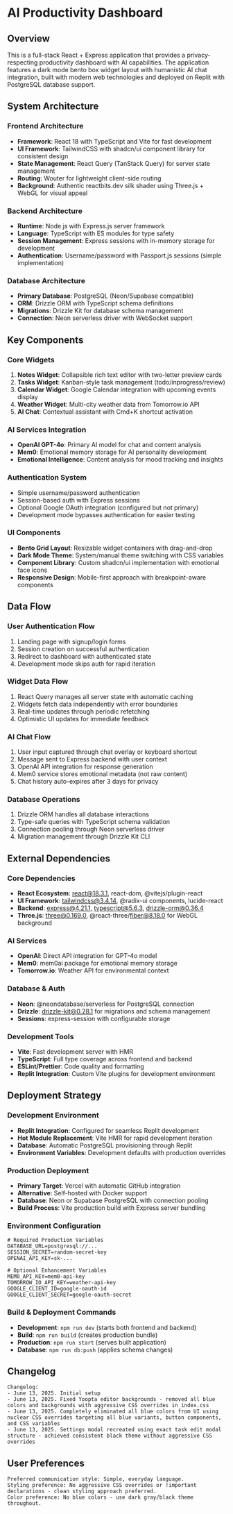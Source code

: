 # AI Productivity Dashboard

## Overview

This is a full-stack React + Express application that provides a privacy-respecting productivity dashboard with AI capabilities. The application features a dark mode bento box widget layout with humanistic AI chat integration, built with modern web technologies and deployed on Replit with PostgreSQL database support.

## System Architecture

### Frontend Architecture
- **Framework**: React 18 with TypeScript and Vite for fast development
- **UI Framework**: TailwindCSS with shadcn/ui component library for consistent design
- **State Management**: React Query (TanStack Query) for server state management
- **Routing**: Wouter for lightweight client-side routing
- **Background**: Authentic reactbits.dev silk shader using Three.js + WebGL for visual appeal

### Backend Architecture
- **Runtime**: Node.js with Express.js server framework
- **Language**: TypeScript with ES modules for type safety
- **Session Management**: Express sessions with in-memory storage for development
- **Authentication**: Username/password with Passport.js sessions (simple implementation)

### Database Architecture
- **Primary Database**: PostgreSQL (Neon/Supabase compatible)
- **ORM**: Drizzle ORM with TypeScript schema definitions
- **Migrations**: Drizzle Kit for database schema management
- **Connection**: Neon serverless driver with WebSocket support

## Key Components

### Core Widgets
1. **Notes Widget**: Collapsible rich text editor with two-letter preview cards
2. **Tasks Widget**: Kanban-style task management (todo/inprogress/review)
3. **Calendar Widget**: Google Calendar integration with upcoming events display
4. **Weather Widget**: Multi-city weather data from Tomorrow.io API
5. **AI Chat**: Contextual assistant with Cmd+K shortcut activation

### AI Services Integration
- **OpenAI GPT-4o**: Primary AI model for chat and content analysis
- **Mem0**: Emotional memory storage for AI personality development
- **Emotional Intelligence**: Content analysis for mood tracking and insights

### Authentication System
- Simple username/password authentication
- Session-based auth with Express sessions
- Optional Google OAuth integration (configured but not primary)
- Development mode bypasses authentication for easier testing

### UI Components
- **Bento Grid Layout**: Resizable widget containers with drag-and-drop
- **Dark Mode Theme**: System/manual theme switching with CSS variables
- **Component Library**: Custom shadcn/ui implementation with emotional face icons
- **Responsive Design**: Mobile-first approach with breakpoint-aware components

## Data Flow

### User Authentication Flow
1. Landing page with signup/login forms
2. Session creation on successful authentication
3. Redirect to dashboard with authenticated state
4. Development mode skips auth for rapid iteration

### Widget Data Flow
1. React Query manages all server state with automatic caching
2. Widgets fetch data independently with error boundaries
3. Real-time updates through periodic refetching
4. Optimistic UI updates for immediate feedback

### AI Chat Flow
1. User input captured through chat overlay or keyboard shortcut
2. Message sent to Express backend with user context
3. OpenAI API integration for response generation
4. Mem0 service stores emotional metadata (not raw content)
5. Chat history auto-expires after 3 days for privacy

### Database Operations
1. Drizzle ORM handles all database interactions
2. Type-safe queries with TypeScript schema validation
3. Connection pooling through Neon serverless driver
4. Migration management through Drizzle Kit CLI

## External Dependencies

### Core Dependencies
- **React Ecosystem**: react@18.3.1, react-dom, @vitejs/plugin-react
- **UI Framework**: tailwindcss@3.4.14, @radix-ui components, lucide-react
- **Backend**: express@4.21.1, typescript@5.6.3, drizzle-orm@0.36.4
- **Three.js**: three@0.169.0, @react-three/fiber@8.18.0 for WebGL background

### AI Services
- **OpenAI**: Direct API integration for GPT-4o model
- **Mem0**: mem0ai package for emotional memory storage
- **Tomorrow.io**: Weather API for environmental context

### Database & Auth
- **Neon**: @neondatabase/serverless for PostgreSQL connection
- **Drizzle**: drizzle-kit@0.28.1 for migrations and schema management
- **Sessions**: express-session with configurable storage

### Development Tools
- **Vite**: Fast development server with HMR
- **TypeScript**: Full type coverage across frontend and backend
- **ESLint/Prettier**: Code quality and formatting
- **Replit Integration**: Custom Vite plugins for development environment

## Deployment Strategy

### Development Environment
- **Replit Integration**: Configured for seamless Replit development
- **Hot Module Replacement**: Vite HMR for rapid development iteration
- **Database**: Automatic PostgreSQL provisioning through Replit
- **Environment Variables**: Development defaults with production overrides

### Production Deployment
- **Primary Target**: Vercel with automatic GitHub integration
- **Alternative**: Self-hosted with Docker support
- **Database**: Neon or Supabase PostgreSQL with connection pooling
- **Build Process**: Vite production build with Express server bundling

### Environment Configuration
```env
# Required Production Variables
DATABASE_URL=postgresql://...
SESSION_SECRET=random-secret-key
OPENAI_API_KEY=sk-...

# Optional Enhancement Variables
MEM0_API_KEY=mem0-api-key
TOMORROW_IO_API_KEY=weather-api-key
GOOGLE_CLIENT_ID=google-oauth-id
GOOGLE_CLIENT_SECRET=google-oauth-secret
```

### Build & Deployment Commands
- **Development**: `npm run dev` (starts both frontend and backend)
- **Build**: `npm run build` (creates production bundle)
- **Production**: `npm run start` (serves built application)
- **Database**: `npm run db:push` (applies schema changes)

## Changelog

```
Changelog:
- June 13, 2025. Initial setup
- June 13, 2025. Fixed Yoopta editor backgrounds - removed all blue colors and backgrounds with aggressive CSS overrides in index.css
- June 13, 2025. Completely eliminated all blue colors from UI using nuclear CSS overrides targeting all blue variants, button components, and CSS variables
- June 13, 2025. Settings modal recreated using exact task edit modal structure - achieved consistent black theme without aggressive CSS overrides
```

## User Preferences

```
Preferred communication style: Simple, everyday language.
Styling preference: No aggressive CSS overrides or !important declarations - clean styling approach preferred.
Color preference: No blue colors - use dark gray/black theme throughout.
```